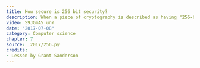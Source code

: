 ```yaml
---
title: How secure is 256 bit security?
description: When a piece of cryptography is described as having "256-bit security", what exactly does that mean?  Just how big is the number 2^256?
video: S9JGmA5_unY
date: "2017-07-08"
category: Computer science
chapter: 7
source: _2017/256.py
credits:
- Lesson by Grant Sanderson
---
```

